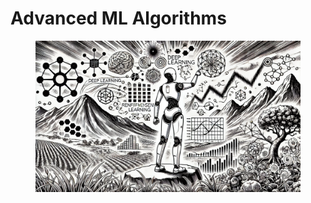 # Advanced ML Algorithms

<figure><img src="../../.gitbook/assets/image (7).png" alt=""><figcaption></figcaption></figure>
